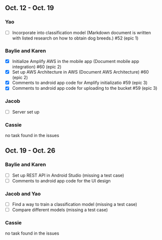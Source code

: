 ## Oct. 12 - Oct. 19
### Yao 
- [ ] Incorporate into classification model (Markdown document is written with listed research on how to obtain dog breeds.) #52 (epic 1)

### Baylie and Karen
- [x] Initialize Amplify AWS in the mobile app (Document mobile app integration) #60 (epic 2)
- [x] Set up AWS Architecture in AWS (Document AWS Architecture) #60 (epic 2)
- [x] Comments to android app code for Amplify initializatio #59 (epic 3)
- [x] Comments to android app code for uploading to the bucket #59 (epic 3)

### Jacob
- [ ] Server set up

### Cassie
no task found in the issues

## Oct. 19 - Oct. 26
### Baylie and Karen
- [ ] Set up REST API in Android Studio (missing a test case)
- [ ] Comments to android app code for the UI design

### Jacob and Yao
- [ ] Find a way to train a classification model (missing a test case)
- [ ] Compare different models (missing a test case)

### Cassie
no task found in the issues
